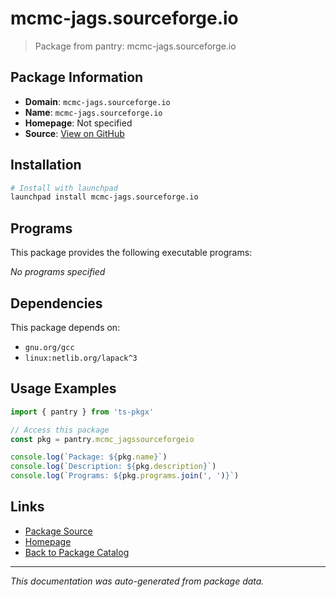# mcmc-jags.sourceforge.io

> Package from pantry: mcmc-jags.sourceforge.io

## Package Information

- **Domain**: `mcmc-jags.sourceforge.io`
- **Name**: `mcmc-jags.sourceforge.io`
- **Homepage**: Not specified
- **Source**: [View on GitHub](https://github.com/pkgxdev/pantry/tree/main/projects/mcmc-jags.sourceforge.io/package.yml)

## Installation

```bash
# Install with launchpad
launchpad install mcmc-jags.sourceforge.io
```

## Programs

This package provides the following executable programs:

*No programs specified*

## Dependencies

This package depends on:

- `gnu.org/gcc`
- `linux:netlib.org/lapack^3`

## Usage Examples

```typescript
import { pantry } from 'ts-pkgx'

// Access this package
const pkg = pantry.mcmc_jagssourceforgeio

console.log(`Package: ${pkg.name}`)
console.log(`Description: ${pkg.description}`)
console.log(`Programs: ${pkg.programs.join(', ')}`)
```

## Links

- [Package Source](https://github.com/pkgxdev/pantry/tree/main/projects/mcmc-jags.sourceforge.io/package.yml)
- [Homepage](#)
- [Back to Package Catalog](../package-catalog.md)

---

*This documentation was auto-generated from package data.*
